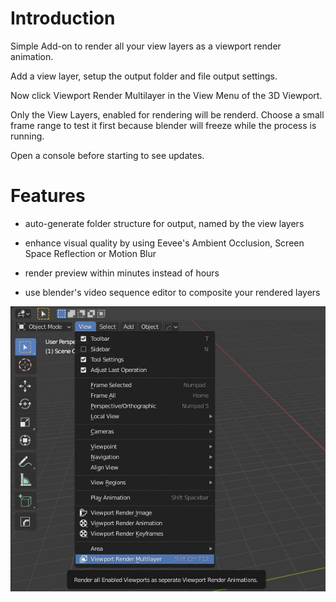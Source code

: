 # Introduction

Simple Add-on to render all your view layers as a viewport render animation. 

Add a view layer, setup the output folder and file output settings. 

Now click Viewport Render Multilayer in the View Menu of the 3D Viewport.

Only the View Layers, enabled for rendering will be renderd. Choose a small frame range to test it first because blender will freeze while the process is running. 

Open a console before starting to see updates.


# Features

- auto-generate folder structure for output, named by the view layers

- enhance visual quality by using Eevee's Ambient Occlusion, Screen Space Reflection or Motion Blur

- render preview within minutes instead of hours

- use blender's video sequence editor to composite your rendered layers

![alt text](https://github.com/LorenzWieseke/ViewportRenderMultilayer/blob/main/Images/viewport.jpg?raw=true "Logo Title Text 1")
